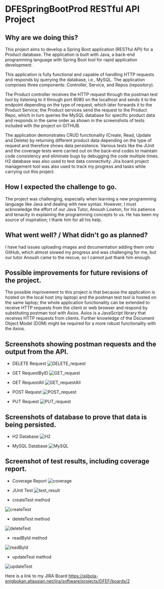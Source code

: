 
# DFESpringBootProd RESTful API Project


##	Why are we doing this?
This project aims to develop a Spring Boot application (RESTful API) for a Product database. The application is built with Java, a back-end programming language with Spring Boot tool for rapid application development. 

This application is fully functional and capable of handling HTTP requests and responds by querying the database, i.e., MySQL. The application comprises three components: Controller, Service, and Repos (repository).

The Product controller receives the HTTP request through the postman test tool by listening to it through port 8080 on the localhost and sends it to the endpoint depending on the type of request, which later forwards it to the Product Service;
the Product services send the request to the Product Repo, which in turn queries the MySQL database for specific product data and responds in the same order as shown in the screenshots of tests included with the project on GITHUB.

The application demonstrates CRUD functionality (Create, Read, Update and Delete) by returning different product data depending on the type of request and therefore shows data persistence.
Various tests like the JUnit and the coverage tests were carried out on the back-end codes to maintain code consistency and eliminate bugs by debugging the code multiple times. 
H2 database was also used to test data connectivity.
Jira board project management tool was also used to track my progress and tasks while carrying out this project.

##	How I expected the challenge to go.
The project was challenging, especially when learning a new programming language like Java and dealing with new syntax.
However, I must acknowledge the effort of our Java Tutor, Anoush Lowton, for his patience and tenacity in explaining the programming concepts to us.
He has been my source of inspiration; I thank him for all his help.

##	What went well? / What didn't go as planned?
I have had issues uploading images and documentation adding them onto GitHub, which almost slowed my progress and was challenging for me,
but our tutor Anoush came to the rescue, so I cannot just thank him enough.

##	Possible improvements for future revisions of the project.

The possible improvement to this project is that because the application is hosted on the local host (my laptop) and the postman test tool is hosted on the same laptop;
the whole application functionality can be extended to receive HTTP requests from the client or web browser and respond by substituting postman tool with Axios.
Axios is a JavaScript library that receives HTTP requests from clients. Further knowledge of the Document Object Model (DOM) might be required for a more robust functionality with the Axios.  

##	Screenshots showing postman requests and the output from the API.
* DELETE Request
![DELETE_request](/images/TestFolders/Postman/DELETE_request.PNG?raw=true "DELETE_request Method Screenshot")       

* GET RequestByID
![GET_request](/images/TestFolders/Postman/GET_request.PNG?raw=true "GET_request Method Screenshot")       

* GET RequestAll
![GET_requestAll](/images/TestFolders/Postman/GET_requestAll.PNG?raw=true "GET_requestAll Method Screenshot")       

* POST Request
![POST_request](/images/TestFolders/Postman/POST_request.PNG?raw=true "POST_request Method Screenshot")       

* PUT Request
![PUT_request](/images/TestFolders/Postman/PUT_request.PNG?raw=true "PUT_request Method Screenshot")       

## Screenshots of database to prove that data is being persisted.
* H2 Database
![H2](/images/Databases/H2.PNG?raw=true "H2 Database Screenshot")

* MySQL Database
![MySQL](/images/Databases/MySQL.PNG?raw=true "MySQL Database Screenshot")

##	Screenshot of test results, including coverage report.
* Coverage Report
![coverage](/images/TestFolders/JUnit/coverage.PNG?raw=true "coverage Report Screenshot")   

* JUnit Test
![test_result](/images/TestFolders/JUnit/test_result.PNG?raw=true "test_result Screenshot")   

* createTest method
 
![createTest](/images/TestFolders/CRUD_Functionality/createTest.PNG?raw=true "createTest Method Screenshot")       

* deleteTest method
 
![deleteTest](/images/TestFolders/CRUD_Functionality/deleteTest.PNG?raw=true "deleteTest Method Screenshot")       

* readById method
 
![readById](/images/TestFolders/CRUD_Functionality/readById.PNG?raw=true "readById Method Screenshot")       

* updateTest method
 
![updateTest](/images/TestFolders/CRUD_Functionality/updateTest.PNG?raw=true "updateTest Method Screenshot")       


Here is a link to my JIRA Board https://ajibola-enigbokan.atlassian.net/jira/software/projects/DFEF/boards/2 



